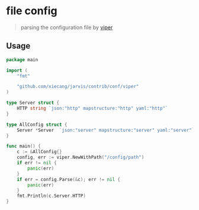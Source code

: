 # file config
> parsing the configuration file by [viper](https://github.com/spf13/viper)

## Usage
```go
package main

import (
	"fmt"

	"github.com/xiecang/jarvis/contrib/conf/viper"
)

type Server struct {
    HTTP string `json:"http" mapstructure:"http" yaml:"http"`
}

type AllConfig struct {
	Server *Server  `json:"server" mapstructure:"server" yaml:"server"`
} 

func main() {
	c := &AllConfig{}
	config, err := viper.NewWithPath("/config/path")
	if err != nil {
		panic(err)
	}
	if err = config.Parse(&c); err != nil {
		panic(err)
	}
	fmt.Println(c.Server.HTTP)
}
```
